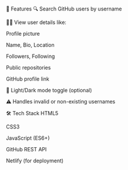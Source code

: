 🚀 Features
🔍 Search GitHub users by username

🧑‍💻 View user details like:

Profile picture

Name, Bio, Location

Followers, Following

Public repositories

GitHub profile link

🌙 Light/Dark mode toggle (optional)

⚠️ Handles invalid or non-existing usernames

🛠️ Tech Stack
HTML5

CSS3

JavaScript (ES6+)

GitHub REST API

Netlify (for deployment)
